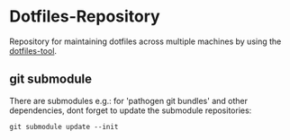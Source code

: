 Dotfiles-Repository
===================

Repository for maintaining dotfiles across multiple machines by using the [dotfiles-tool](https://github.com/jbernard/dotfiles "dotfiles-tool").

## git submodule ##

There are submodules e.g.: for 'pathogen git bundles' and other dependencies, dont forget to update the submodule repositories:

    git submodule update --init
